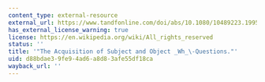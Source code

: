 ```yaml
---
content_type: external-resource
external_url: https://www.tandfonline.com/doi/abs/10.1080/10489223.1995.9671658
has_external_license_warning: true
license: https://en.wikipedia.org/wiki/All_rights_reserved
status: ''
title: '"The Acquisition of Subject and Object _Wh_\-Questions."'
uid: d88bdae3-9fe9-4ad6-a8d8-3afe55df18ca
wayback_url: ''
---
```

